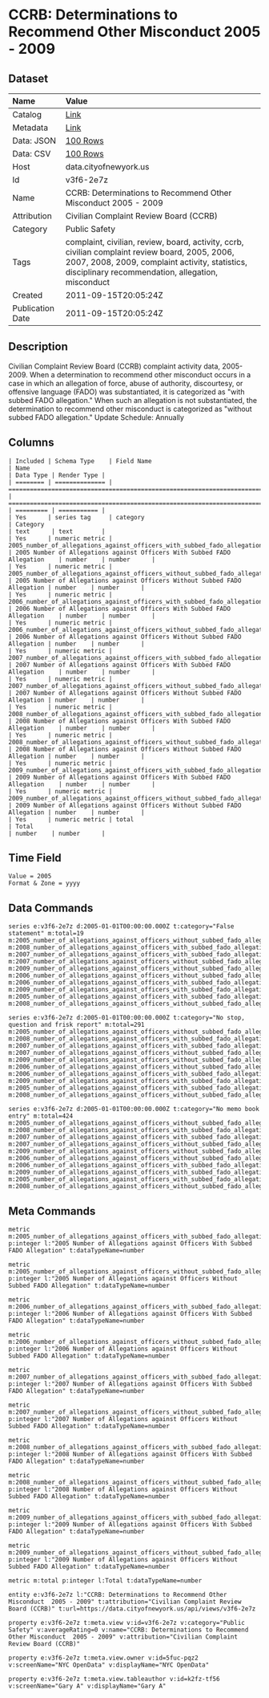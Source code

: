 # CCRB: Determinations to Recommend Other Misconduct 2005 - 2009

## Dataset

| Name | Value |
| :--- | :---- |
| Catalog | [Link](https://catalog.data.gov/dataset/ccrb-determinations-to-recommend-other-misconduct-2005-2009-5d852) |
| Metadata | [Link](https://data.cityofnewyork.us/api/views/v3f6-2e7z) |
| Data: JSON | [100 Rows](https://data.cityofnewyork.us/api/views/v3f6-2e7z/rows.json?max_rows=100) |
| Data: CSV | [100 Rows](https://data.cityofnewyork.us/api/views/v3f6-2e7z/rows.csv?max_rows=100) |
| Host | data.cityofnewyork.us |
| Id | v3f6-2e7z |
| Name | CCRB: Determinations to Recommend Other Misconduct 2005 - 2009 |
| Attribution | Civilian Complaint Review Board (CCRB) |
| Category | Public Safety |
| Tags | complaint, civilian, review, board, activity, ccrb, civilian complaint review board, 2005, 2006, 2007, 2008, 2009, complaint activity, statistics, disciplinary recommendation, allegation, misconduct |
| Created | 2011-09-15T20:05:24Z |
| Publication Date | 2011-09-15T20:05:24Z |

## Description

Civilian Complaint Review Board (CCRB) complaint activity data, 2005-2009. When a determination to recommend other misconduct occurs in a case in which an allegation of force, abuse of authority, discourtesy, or offensive language (FADO) was substantiated, it is categorized as "with subbed FADO allegation." When such an allegation is not substantiated, the determination to recommend other misconduct is categorized as "without subbed FADO allegation."
Update Schedule: Annually

## Columns

```ls
| Included | Schema Type    | Field Name                                                                 | Name                                                                       | Data Type | Render Type |
| ======== | ============== | ========================================================================== | ========================================================================== | ========= | =========== |
| Yes      | series tag     | category                                                                   | Category                                                                   | text      | text        |
| Yes      | numeric metric | 2005_number_of_allegations_against_officers_with_subbed_fado_allegation    | 2005 Number of Allegations against Officers With Subbed FADO Allegation    | number    | number      |
| Yes      | numeric metric | 2005_number_of_allegations_against_officers_without_subbed_fado_allegation | 2005 Number of Allegations against Officers Without Subbed FADO Allegation | number    | number      |
| Yes      | numeric metric | 2006_number_of_allegations_against_officers_with_subbed_fado_allegation    | 2006 Number of Allegations against Officers With Subbed FADO Allegation    | number    | number      |
| Yes      | numeric metric | 2006_number_of_allegations_against_officers_without_subbed_fado_allegation | 2006 Number of Allegations against Officers Without Subbed FADO Allegation | number    | number      |
| Yes      | numeric metric | 2007_number_of_allegations_against_officers_with_subbed_fado_allegation    | 2007 Number of Allegations against Officers With Subbed FADO Allegation    | number    | number      |
| Yes      | numeric metric | 2007_number_of_allegations_against_officers_without_subbed_fado_allegation | 2007 Number of Allegations against Officers Without Subbed FADO Allegation | number    | number      |
| Yes      | numeric metric | 2008_number_of_allegations_against_officers_with_subbed_fado_allegation    | 2008 Number of Allegations against Officers With Subbed FADO Allegation    | number    | number      |
| Yes      | numeric metric | 2008_number_of_allegations_against_officers_without_subbed_fado_allegation | 2008 Number of Allegations against Officers Without Subbed FADO Allegation | number    | number      |
| Yes      | numeric metric | 2009_number_of_allegations_against_officers_with_subbed_fado_allegation    | 2009 Number of Allegations against Officers With Subbed FADO Allegation    | number    | number      |
| Yes      | numeric metric | 2009_number_of_allegations_against_officers_without_subbed_fado_allegation | 2009 Number of Allegations against Officers Without Subbed FADO Allegation | number    | number      |
| Yes      | numeric metric | total                                                                      | Total                                                                      | number    | number      |
```

## Time Field

```ls
Value = 2005
Format & Zone = yyyy
```

## Data Commands

```ls
series e:v3f6-2e7z d:2005-01-01T00:00:00.000Z t:category="False statement" m:total=19 m:2005_number_of_allegations_against_officers_without_subbed_fado_allegation=3 m:2008_number_of_allegations_against_officers_with_subbed_fado_allegation=1 m:2007_number_of_allegations_against_officers_with_subbed_fado_allegation=0 m:2007_number_of_allegations_against_officers_without_subbed_fado_allegation=0 m:2009_number_of_allegations_against_officers_without_subbed_fado_allegation=3 m:2006_number_of_allegations_against_officers_without_subbed_fado_allegation=1 m:2006_number_of_allegations_against_officers_with_subbed_fado_allegation=2 m:2009_number_of_allegations_against_officers_with_subbed_fado_allegation=4 m:2005_number_of_allegations_against_officers_with_subbed_fado_allegation=5 m:2008_number_of_allegations_against_officers_without_subbed_fado_allegation=0

series e:v3f6-2e7z d:2005-01-01T00:00:00.000Z t:category="No stop, question and frisk report" m:total=291 m:2005_number_of_allegations_against_officers_without_subbed_fado_allegation=22 m:2008_number_of_allegations_against_officers_with_subbed_fado_allegation=18 m:2007_number_of_allegations_against_officers_with_subbed_fado_allegation=28 m:2007_number_of_allegations_against_officers_without_subbed_fado_allegation=23 m:2009_number_of_allegations_against_officers_without_subbed_fado_allegation=53 m:2006_number_of_allegations_against_officers_without_subbed_fado_allegation=26 m:2006_number_of_allegations_against_officers_with_subbed_fado_allegation=28 m:2009_number_of_allegations_against_officers_with_subbed_fado_allegation=27 m:2005_number_of_allegations_against_officers_with_subbed_fado_allegation=24 m:2008_number_of_allegations_against_officers_without_subbed_fado_allegation=42

series e:v3f6-2e7z d:2005-01-01T00:00:00.000Z t:category="No memo book entry" m:total=424 m:2005_number_of_allegations_against_officers_without_subbed_fado_allegation=0 m:2008_number_of_allegations_against_officers_with_subbed_fado_allegation=35 m:2007_number_of_allegations_against_officers_with_subbed_fado_allegation=0 m:2007_number_of_allegations_against_officers_without_subbed_fado_allegation=2 m:2009_number_of_allegations_against_officers_without_subbed_fado_allegation=138 m:2006_number_of_allegations_against_officers_without_subbed_fado_allegation=6 m:2006_number_of_allegations_against_officers_with_subbed_fado_allegation=5 m:2009_number_of_allegations_against_officers_with_subbed_fado_allegation=55 m:2005_number_of_allegations_against_officers_with_subbed_fado_allegation=4 m:2008_number_of_allegations_against_officers_without_subbed_fado_allegation=179
```

## Meta Commands

```ls
metric m:2005_number_of_allegations_against_officers_with_subbed_fado_allegation p:integer l:"2005 Number of Allegations against Officers With Subbed FADO Allegation" t:dataTypeName=number

metric m:2005_number_of_allegations_against_officers_without_subbed_fado_allegation p:integer l:"2005 Number of Allegations against Officers Without Subbed FADO Allegation" t:dataTypeName=number

metric m:2006_number_of_allegations_against_officers_with_subbed_fado_allegation p:integer l:"2006 Number of Allegations against Officers With Subbed FADO Allegation" t:dataTypeName=number

metric m:2006_number_of_allegations_against_officers_without_subbed_fado_allegation p:integer l:"2006 Number of Allegations against Officers Without Subbed FADO Allegation" t:dataTypeName=number

metric m:2007_number_of_allegations_against_officers_with_subbed_fado_allegation p:integer l:"2007 Number of Allegations against Officers With Subbed FADO Allegation" t:dataTypeName=number

metric m:2007_number_of_allegations_against_officers_without_subbed_fado_allegation p:integer l:"2007 Number of Allegations against Officers Without Subbed FADO Allegation" t:dataTypeName=number

metric m:2008_number_of_allegations_against_officers_with_subbed_fado_allegation p:integer l:"2008 Number of Allegations against Officers With Subbed FADO Allegation" t:dataTypeName=number

metric m:2008_number_of_allegations_against_officers_without_subbed_fado_allegation p:integer l:"2008 Number of Allegations against Officers Without Subbed FADO Allegation" t:dataTypeName=number

metric m:2009_number_of_allegations_against_officers_with_subbed_fado_allegation p:integer l:"2009 Number of Allegations against Officers With Subbed FADO Allegation" t:dataTypeName=number

metric m:2009_number_of_allegations_against_officers_without_subbed_fado_allegation p:integer l:"2009 Number of Allegations against Officers Without Subbed FADO Allegation" t:dataTypeName=number

metric m:total p:integer l:Total t:dataTypeName=number

entity e:v3f6-2e7z l:"CCRB: Determinations to Recommend Other Misconduct  2005 - 2009" t:attribution="Civilian Complaint Review Board (CCRB)" t:url=https://data.cityofnewyork.us/api/views/v3f6-2e7z

property e:v3f6-2e7z t:meta.view v:id=v3f6-2e7z v:category="Public Safety" v:averageRating=0 v:name="CCRB: Determinations to Recommend Other Misconduct  2005 - 2009" v:attribution="Civilian Complaint Review Board (CCRB)"

property e:v3f6-2e7z t:meta.view.owner v:id=5fuc-pqz2 v:screenName="NYC OpenData" v:displayName="NYC OpenData"

property e:v3f6-2e7z t:meta.view.tableauthor v:id=k2fz-tf56 v:screenName="Gary A" v:displayName="Gary A"
```
